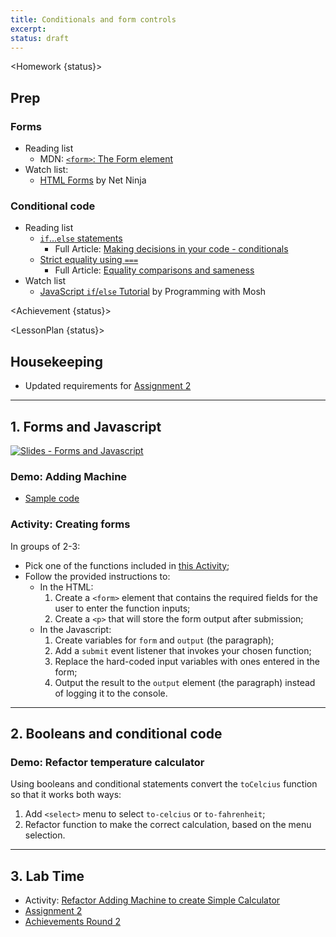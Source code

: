 ```yaml
---
title: Conditionals and form controls
excerpt: 
status: draft
---
```

<script>
	import Homework from "$lib/components/Homework.svelte";
	import LessonPlan from "$lib/components/LessonPlan.svelte";
	import LabTime from "$lib/components/LabTime.svelte";
	import Achievement from "$lib/components/Achievement.svelte";
</script>

<Homework {status}>

## Prep
### Forms
- Reading list
    - MDN: [`<form>`: The Form element](https://developer.mozilla.org/en-US/docs/Web/HTML/Element/form)
- Watch list:
    - [HTML Forms](https://www.youtube.com/watch?v=YwbIeMlxZAU) by Net Ninja

### Conditional code
- Reading list
    - [`if`...`else` statements](https://developer.mozilla.org/en-US/docs/Learn/JavaScript/Building_blocks/conditionals#if...else_statements)
        - Full Article: [Making decisions in your code - conditionals](https://developer.mozilla.org/en-US/docs/Learn/JavaScript/Building_blocks/conditionals)
    - [Strict equality using `===`](https://developer.mozilla.org/en-US/docs/Web/JavaScript/Equality_comparisons_and_sameness#strict_equality_using)
        - Full Article: [Equality comparisons and sameness](https://developer.mozilla.org/en-US/docs/Web/JavaScript/Equality_comparisons_and_sameness)
- Watch list
    - [JavaScript `if`/`else` Tutorial](https://www.youtube.com/watch?v=IsG4Xd6LlsM) by Programming with Mosh

</Homework>

<Achievement {status}>

</Achievement>

<LessonPlan {status}>

## Housekeeping
- Updated requirements for [Assignment 2](/courses/cpnt-262/assessments/assignment-2)

---

## 1. Forms and Javascript
[![Slides - Forms and Javascript](/images/slides/js-forms.png)](https://sait-wbdv.github.io/slides/w23/cpnt-262/js-forms.html)

### Demo: Adding Machine
- [Sample code](https://github.com/sait-wbdv/dailies-f22/tree/main/2022-10-25-forms/01-form-starter)

### Activity: Creating forms
In groups of 2-3:
- Pick one of the functions included in [this Activity](https://gist.github.com/acidtone/64c3c63e0ee7de3aa56adfc99deeeef8);
- Follow the provided instructions to:
    - In the HTML:
        1. Create a `<form>` element that contains the required fields for the user to enter the function inputs;
        2. Create a `<p>` that will store the form output after submission;
    - In the Javascript:
        1. Create variables for `form` and `output` (the paragraph);
        2. Add a `submit` event listener that invokes your chosen function;
        3. Replace the hard-coded input variables with ones entered in the form;
        4. Output the result to the `output` element (the paragraph) instead of logging it to the console.

---

## 2. Booleans and conditional code
### Demo: Refactor temperature calculator
Using booleans and conditional statements convert the `toCelcius` function so that it works both ways:
1. Add `<select>` menu to select `to-celcius` or `to-fahrenheit`;
2. Refactor function to make the correct calculation, based on the menu selection.

---

## 3. Lab Time
- Activity: [Refactor Adding Machine to create Simple Calculator](https://gist.github.com/acidtone/fb9d28505944280f548ad6dde0890102)
- [Assignment 2](/courses/cpnt-262/assessments/assignment-2)
- [Achievements Round 2](/courses/cpnt-262/assessments/achievements-2)

</LessonPlan>
